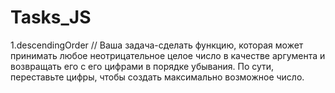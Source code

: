 # Tasks_JS
1.descendingOrder
// Ваша задача-сделать функцию, которая может принимать любое неотрицательное целое число в качестве аргумента и возвращать его с его цифрами в порядке убывания. По сути, переставьте цифры, чтобы создать максимально возможное число.
